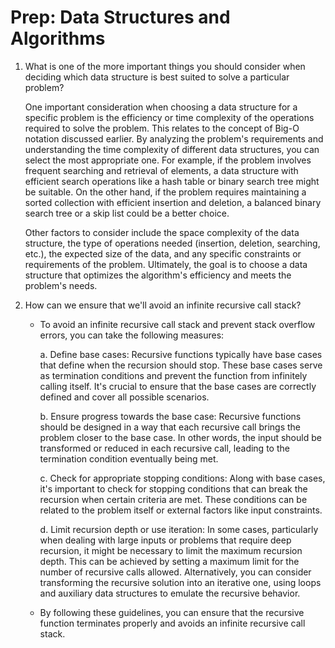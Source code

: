 # Prep: Data Structures and Algorithms

1. What is one of the more important things you should consider when deciding which data structure is best suited to solve a particular problem?

    One important consideration when choosing a data structure for a specific problem is the efficiency or time complexity of the operations required to solve the problem. This relates to the concept of Big-O notation discussed earlier. By analyzing the problem's requirements and understanding the time complexity of different data structures, you can select the most appropriate one. For example, if the problem involves frequent searching and retrieval of elements, a data structure with efficient search operations like a hash table or binary search tree might be suitable. On the other hand, if the problem requires maintaining a sorted collection with efficient insertion and deletion, a balanced binary search tree or a skip list could be a better choice.

    Other factors to consider include the space complexity of the data structure, the type of operations needed (insertion, deletion, searching, etc.), the expected size of the data, and any specific constraints or requirements of the problem. Ultimately, the goal is to choose a data structure that optimizes the algorithm's efficiency and meets the problem's needs.

2. How can we ensure that we'll avoid an infinite recursive call stack?
    
    - To avoid an infinite recursive call stack and prevent stack overflow errors, you can take the following measures:

        a. Define base cases: Recursive functions typically have base cases that define when the recursion should stop. These base cases serve as termination conditions and prevent the function from infinitely calling itself. It's crucial to ensure that the base cases are correctly defined and cover all possible scenarios.
        
        b. Ensure progress towards the base case: Recursive functions should be designed in a way that each recursive call brings the problem closer to the base case. In other words, the input should be transformed or reduced in each recursive call, leading to the termination condition eventually being met.
        
        c. Check for appropriate stopping conditions: Along with base cases, it's important to check for stopping conditions that can break the recursion when certain criteria are met. These conditions can be related to the problem itself or external factors like input constraints.
        
        d. Limit recursion depth or use iteration: In some cases, particularly when dealing with large inputs or problems that require deep recursion, it might be necessary to limit the maximum recursion depth. This can be achieved by setting a maximum limit for the number of recursive calls allowed. Alternatively, you can consider transforming the recursive solution into an iterative one, using loops and auxiliary data structures to emulate the recursive behavior.

    - By following these guidelines, you can ensure that the recursive function terminates properly and avoids an infinite recursive call stack.